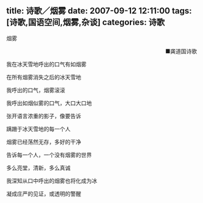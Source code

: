 title: 诗歌／烟雾
date: 2007-09-12 12:11:00
tags: [诗歌,国语空间,烟雾,杂谈]
categories: 诗歌
---
 <p>烟雾</p> 
 <p align="right">■龚道国诗歌&nbsp;</p> 
 <p>我在冰天雪地呼出的口气有如烟雾</p> 
 <p>在所有烟雾消失之后的冰天雪地</p> 
 <p>我呼出的口气，烟雾滚滚</p> 
 <p>我呼出如烟似雾的口气，大口大口地</p> 
 <p>张开语言浓重的影子，像要告诉</p> 
 <p>蹒跚于冰天雪地的每一个人</p> 
 <p>烟雾已经荡然无存，多好的干净</p> 
<!-- more --><p>告诉每一个人，一个没有烟雾的世界</p> 
 <p>多么亮堂，清新，多么真诚</p> 
 <p>我深知从口中呼出的烟雾也将化成为冰</p> 
 <p>凝成庄严的见证，或透明的警醒</p> 
